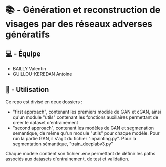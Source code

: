 # :books: - Génération et reconstruction de visages par des réseaux adverses génératifs


## :computer: - Équipe 

- BAILLY Valentin
- GUILLOU-KEREDAN Antoine


## :memo: - Utilisation

Ce repo est divisé en deux dossiers :
- "first approach", contenant les premiers modèle de GAN et cGAN, ainsi qu'un module "utils" contenant les fonctions auxiliaires permettant de creer le dataset d'entrainement
- "second approach", contenant les modèles de GAN et segmenation semantique, de même qu'un module "utils" pour chaque modèle. Pour run la partie GAN, il s'agit du fichier "inpainting.py". Pour la segmentation sémantique, "train_deeplabv3.py"

Chaque modèle contient son fichier .env permettant de définir les paths associés aux datasets d'entrainement, de test et validation.

